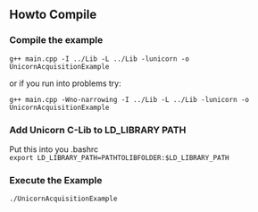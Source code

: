 ## Howto Compile

### Compile the example  

`g++ main.cpp -I ../Lib -L ../Lib -lunicorn -o UnicornAcquisitionExample`

or if you run into problems try:

`g++ main.cpp -Wno-narrowing -I ../Lib -L ../Lib -lunicorn -o UnicornAcquisitionExample`

### Add Unicorn C-Lib to LD_LIBRARY PATH
Put this into you .bashrc  
`export LD_LIBRARY_PATH=PATHTOLIBFOLDER:$LD_LIBRARY_PATH`

### Execute the Example
`./UnicornAcquisitionExample`
